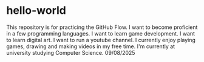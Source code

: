 # hello-world
This repository is for practicing the GitHub Flow.
I want to become proficient in a few programming languages.
I want to learn game development.
I want to learn digital art.
I want to run a youtube channel.
I currently enjoy playing games, drawing and making videos in my free time.
I'm currently at university studying Computer Science.
09/08/2025
